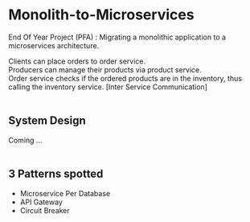 ﻿# Monolith-to-Microservices
End Of Year Project (PFA) : Migrating a monolithic application to a microservices architecture.

Clients can place orders to order service.
<br/>
Producers can manage their products via product service.
<br/>
Order service checks if the ordered products are in the inventory, thus calling the inventory service. [Inter Service Communication]
<br/>
<br/>
## System Design
Coming ...
<br/>
<br/>
## 3 Patterns spotted
<ul>
  <li>Microservice Per Database</li>
  <li>API Gateway</li>
  <li>Circuit Breaker</li>
</ul>


